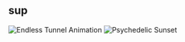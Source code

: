 ## sup

![Endless Tunnel Animation](https://media.giphy.com/media/YbS3KkZSFGUkB4XO1X/giphy.gif)
![Psychedelic Sunset](https://media.giphy.com/media/RfnQuPrBYOzpdh8yrh/giphy.gif)



<!--
**VlNlV/VlNlV** is a ✨ _special_ ✨ repository because its `README.md` (this file) appears on your GitHub profile.

Here are some ideas to get you started:

- 🔭 I’m currently working on ...
- 🌱 I’m currently learning ...
- 👯 I’m looking to collaborate on ...
- 🤔 I’m looking for help with ...
- 💬 Ask me about ...
- 📫 How to reach me: ...
- 😄 Pronouns: ...
- ⚡ Fun fact: ...
-->

